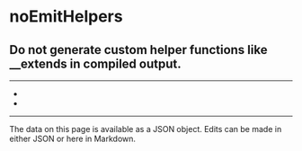 <!-- Important! Do not modify comment blocks. They are necessary for the transformer to work properly -->

<!-- title -->
# noEmitHelpers

<!-- shortDescription -->
Do not generate custom helper functions like __extends in compiled output.
---

<!-- extendedDescription -->

---

<!-- references -->
- []()
- []()
---

<!-- footer -->
The data on this page is available as a JSON object. Edits can be made in either JSON or here in Markdown.
